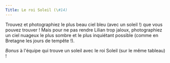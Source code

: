 ```yaml
---
Title: Le roi Soleil (\#14)
---
```


Trouvez et photographiez le plus beau ciel bleu (avec un soleil !) que vous pouvez trouver !
Mais pour ne pas rendre Lilian trop jaloux, photographiez un ciel nuageux le plus sombre et le plus inquiétant possible (comme en Bretagne les jours de tempête !).

*Bonus* à l'équipe qui trouve un soleil avec le roi Soleil (sur le même tableau) !